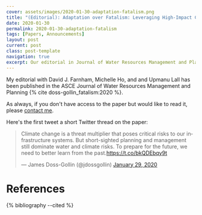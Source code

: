 ```yaml
---
cover: assets/images/2020-01-30-adaptation-fatalism.png
title: "(Editorial): Adaptation over Fatalism: Leveraging High-Impact Climate Disasters to Boost Societal Resilience"
date: 2020-01-30
permalink: 2020-01-30-adaptation-fatalism
tags: [Papers, Announcements]
layout: post
current: post
class: post-template
navigation: true
excerpt: Our editorial in Journal of Water Resources Management and Planning argues that to manage the risks of climate change, we need to better incorporate the lessons of recent disasters.
---
```


My editorial with David J. Farnham, Michelle Ho, and and Upmanu Lall has been published in the ASCE Journal of Water Resources Management and Planning {% cite doss-gollin_fatalism:2020 %}.

As always, if you don't have access to the paper but would like to read it, please [contact me]({{site.baseurl}}contact/).

Here's the first tweet a short Twitter thread on the paper:

<blockquote class="twitter-tweet"><p lang="en" dir="ltr">Climate change is a threat multiplier that poses critical risks to our infrastructure systems. But short-sighted planning and management still dominate water and climate risks. To prepare for the future, we need to better learn from the past.<a href="https://t.co/bkQDEbqy9t">https://t.co/bkQDEbqy9t</a></p>&mdash; James Doss-Gollin (@jdossgollin) <a href="https://twitter.com/jdossgollin/status/1222536908770873344?ref_src=twsrc%5Etfw">January 29, 2020</a></blockquote> <script async src="https://platform.twitter.com/widgets.js" charset="utf-8"></script> 

# References

{% bibliography --cited %}
